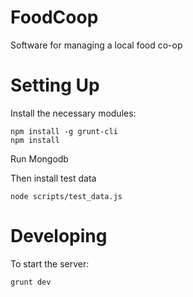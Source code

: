 FoodCoop
========

Software for managing a local food co-op

Setting Up
==========

Install the necessary modules:

    npm install -g grunt-cli
    npm install

Run Mongodb

Then install test data

    node scripts/test_data.js

Developing
==========

To start the server:

    grunt dev
